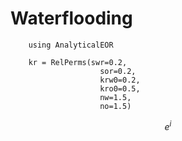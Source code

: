 # Waterflooding


```@repl 2
    using AnalyticalEOR
    
    kr = RelPerms(swr=0.2,
                    sor=0.2,
                    krw0=0.2,
                    kro0=0.5,
                    nw=1.5,
                    no=1.5)
```

```math
e^i
```
